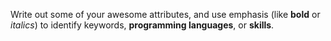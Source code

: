 Write out some of your awesome attributes, and use emphasis (like **bold** or *italics*) to identify keywords, **programming languages**, or **skills**. 
